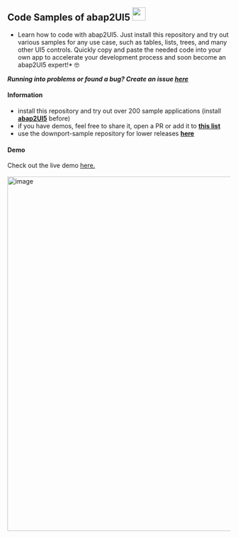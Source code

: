 ## Code Samples of abap2UI5 <img src="https://github.com/abap2UI5/abap2UI5/assets/102328295/52ac0bb6-a219-4e9d-9e4f-62698dab3063" width="30">

* Learn how to code with abap2UI5. Just install this repository and try out various samples for any use case, such as tables, lists, trees, and many other UI5 controls. Quickly copy and paste the needed code into your own app to accelerate your development process and soon become an abap2UI5 expert!* 🤓 <br>

**_Running into problems or found a bug? Create an issue [here](https://github.com/abap2UI5/abap2UI5/issues)_**<br>

#### Information
* install this repository and try out over 200 sample applications (install [**abap2UI5**](https://github.com/oblomov-dev/ABAP2UI5) before)
* if you have demos, feel free to share it, open a PR or add it to [**this list**](https://github.com/abap2UI5/abap2UI5-documentation/blob/main/docs/links.md)
* use the downport-sample repository for lower releases [**here**](https://github.com/abap2UI5/abap2UI5-samples-downport)

#### Demo
Check out the live demo [here.](https://abap2ui5.github.io/web-abap2ui5-samples/?app_start=z2ui5_cl_demo_app_000)
<br><br>
<img width="800" alt="image" src="https://github.com/abap2UI5/abap2UI5-samples/assets/102328295/b1451d27-d6c5-44d0-8996-c68aac0d0ad7">

